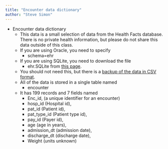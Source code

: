 ```yaml
---
title: "Encounter data dictionary"
author: "Steve Simon"
---
```


+ Encounter data dictionary
  + This data is a small selection of data from the Health Facts database. There is no private health information, but please do not share this data outside of this class.
  + If you are using Oracle, you need to specify
    + schema=ehr
  + If you are using SQLite, you need to download the file
    + ehr.SQLite from [this page](https://github.com/pmean/introduction-to-sql/blob/master/data/all-data.md).
  + You should not need this, but there is a [backup of the data in CSV format](https://github.com/pmean/introduction-to-sql/blob/master/data/encounter.csv).
  + All of the data is stored in a single table named
    + encounter
  + It has 199 records and 7 fields named
    + Enc_id, (a unique identifier for an encounter)
    + hosp_id (Hospital id), 
    + pat_id (Patient id), 
    + pat_type_id (Patient type id),
    + pay_id (Payer id), 
    + age (age in years), 
    + admission_dt (admission date),
    + discharge_dt (discharge date),
    + Weight (units unknown)
